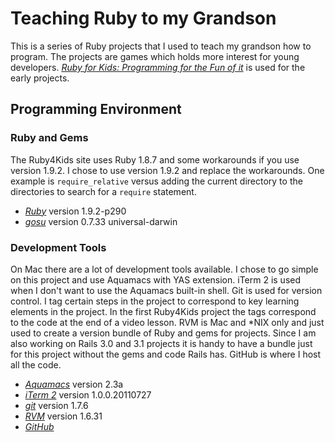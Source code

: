 # Teaching Ruby to my Grandson

This is a series of Ruby projects that I used to teach my grandson how to program.
The projects are games which holds more interest for young developers.
[*Ruby for Kids: Programming for the Fun of it*](http://ruby4kids.com/ruby4kids)
is used for the early projects.  

## Programming Environment ##

### Ruby and Gems ###
The Ruby4Kids site uses Ruby 1.8.7 and some workarounds if you use
version 1.9.2.  I chose to use version 1.9.2 and replace the
workarounds.  One example is `require_relative` versus adding the
current directory to the directories to search for a `require` statement. 

+ [*Ruby*](http://www.ruby-lang.org) version 1.9.2-p290
+ [*gosu*](http://rubygems.org/gems/gosu) version  0.7.33 universal-darwin

### Development Tools ###

On Mac there are a lot of development tools available.  I chose to go
simple on this project and use Aquamacs with YAS extension. iTerm 2 is
used when I don't want to use the Aquamacs built-in shell. Git is used
for version control.  I tag certain steps in the project to correspond
to key learning elements in the project. In the first Ruby4Kids
project the tags correspond to the code at the end of a video lesson.
RVM is Mac and *NIX only and just used to create a version bundle of
Ruby and gems for projects.  Since I am also working on Rails 3.0 and
3.1 projects it is handy to have a bundle just for this project
without the gems and code Rails has. GitHub is where I host all the code.

+ [*Aquamacs*](http://aquamacs.org/) version 2.3a 
+ [*iTerm 2*](http://www.iterm2.com/) version 1.0.0.20110727
+ [*git*](http://git-scm.com/) version 1.7.6
+ [*RVM*](https://rvm.beginrescueend.com/) version 1.6.31
+ [*GitHub*](https://github.com/) 

